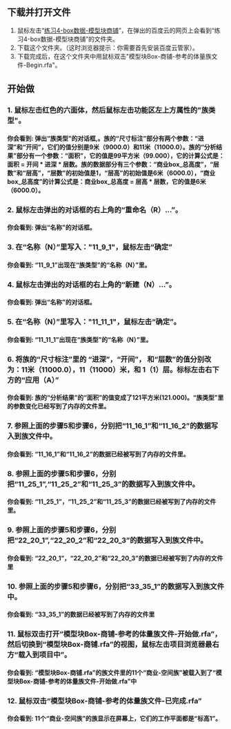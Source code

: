 ## 下载并打开文件

1. 鼠标左击“[练习4-box数据-模型块商铺](http://pan.baidu.com/s/1qXoWVwg)”，在弹出的百度云的网页上会看到“练习4-box数据-模型块商铺”的文件夹。
2. 下载这个文件夹。（这时浏览器提示：你需要首先安装百度云管家）。
3. 下载完成后，在这个文件夹中用鼠标双击"模型块Box-商铺-参考的体量族文件-Begin.rfa"。

## 开始做

### 1. 鼠标左击红色的六面体，然后鼠标左击功能区左上方属性的"族类型"。

#### 你会看到: 弹出“族类型”的对话框,。族的“尺寸标注”部分有两个参数：“进深”和“开间”，它们的值分别是9米（9000.0）和11米（11000.0）。族的“分析结果”部分有一个参数：“面积”，它的值是99平方米（99.000），它的计算公式是：面积 = 开间 * 进深 * 层数。族的数据部分有三个参数：“商业box_总高度”，“层数”和“层高”，“层数”的初始值是1，“层高”的初始值是6米（6000.0），“商业box_总高度”的计算公式是：商业box_总高度 = 层高 * 层数，它的值是6米（6000.0）。

### 2. 鼠标左击弹出的对话框的右上角的“重命名（R）...”。

#### 你会看到: 弹出“名称”的对话框。

### 3. 在“名称（N）”里写入："11_9_1"，鼠标左击“确定”

#### 你会看到: “11_9_1”出现在“族类型”的“名称（N）”里。

### 4. 鼠标左击弹出的对话框的右上角的“新建（N）...”。

#### 你会看到: 弹出“名称”的对话框。

### 5. 在“名称（N）”里写入："11_11_1"，鼠标左击“确定”。

#### 你会看到: “11_11_1”出现在“族类型”的“名称（N）”里。

### 6. 将族的“尺寸标注”里的 “进深”，“开间”， 和“层数”的值分别改为：11米（11000.0），11（11000）米，和 1（1）层。标标左击右下方的“应用（A）”

#### 你会看到: 族的“分析结果”的“面积”的值变成了121平方米(121.000)。“族类型”里的参数变化已经写到了内存的文件里。

### 7. 参照上面的步骤5和步骤6，分别把“11_16_1”和“11_16_2”的数据写入到族文件中。

#### 你会看到: “11_16_1”和“11_16_2”的数据已经被写到了内存的文件里。

### 8. 参照上面的步骤5和步骤6，分别把“11_25_1”,“11_25_2”和“11_25_3”的数据写入到族文件中。

#### 你会看到: “11_25_1”，“11_25_2”和“11_25_3”的数据已经被写到了内存的文件里。

### 9. 参照上面的步骤5和步骤6，分别把“22_20_1”,“22_20_2”和“22_20_3”的数据写入到族文件中。

#### 你会看到: “22_20_1”，“22_20_2”和“22_20_3”的数据已经被写到了内存的文件里

### 10. 参照上面的步骤5和步骤6，分别把“33_35_1”的数据写入到族文件中。

#### 你会看到: “33_35_1”的数据已经被写到了内存的文件里

### 11. 鼠标双击打开“模型块Box-商铺-参考的体量族文件-开始做.rfa”，然后切换到“模型块Box-商铺.rfa”的视图，鼠标左击项目浏览器最右方“载入到项目中”。

#### 你会看到: “模型块Box-商铺.rfa”的族文件里的11个“商业-空间族”被载入到了“模型块Box-商铺-参考的体量族文件-开始做.rfa”中

### 12. 鼠标双击“模型块Box-商铺-参考的体量族文件-已完成.rfa”

#### 你会看到: 11个“商业-空间族”的族显示在屏幕上，它们的工作平面都是“标高1”。

